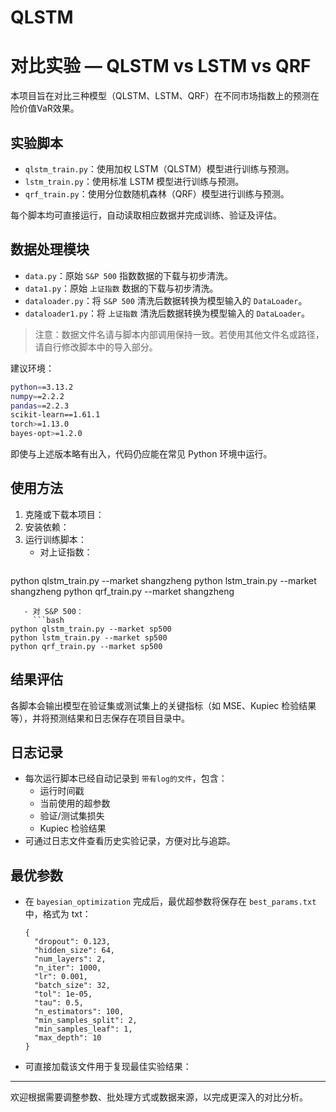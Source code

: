 # QLSTM
# 对比实验 — QLSTM vs LSTM vs QRF

本项目旨在对比三种模型（QLSTM、LSTM、QRF）在不同市场指数上的预测在险价值VaR效果。

## 实验脚本

- `qlstm_train.py`：使用加权 LSTM（QLSTM）模型进行训练与预测。
- `lstm_train.py`：使用标准 LSTM 模型进行训练与预测。
- `qrf_train.py`：使用分位数随机森林（QRF）模型进行训练与预测。

每个脚本均可直接运行，自动读取相应数据并完成训练、验证及评估。

## 数据处理模块

- `data.py`：原始 `S&P 500` 指数数据的下载与初步清洗。
- `data1.py`：原始 `上证指数` 数据的下载与初步清洗。
- `dataloader.py`：将 `S&P 500` 清洗后数据转换为模型输入的 `DataLoader`。
- `dataloader1.py`：将 `上证指数` 清洗后数据转换为模型输入的 `DataLoader`。

> 注意：数据文件名请与脚本内部调用保持一致。若使用其他文件名或路径，请自行修改脚本中的导入部分。

建议环境：

```bash
python==3.13.2
numpy==2.2.2
pandas==2.2.3
scikit-learn==1.61.1
torch>=1.13.0
bayes-opt>=1.2.0
```  
即使与上述版本略有出入，代码仍应能在常见 Python 环境中运行。

## 使用方法

1. 克隆或下载本项目：
2. 安装依赖：
3. 运行训练脚本：
   - 对上证指数：
     ```bash
python qlstm_train.py --market shangzheng
python lstm_train.py --market shangzheng
python qrf_train.py --market shangzheng
```
   - 对 S&P 500：
     ```bash
python qlstm_train.py --market sp500
python lstm_train.py --market sp500
python qrf_train.py --market sp500
```

## 结果评估

各脚本会输出模型在验证集或测试集上的关键指标（如 MSE、Kupiec 检验结果等），并将预测结果和日志保存在项目目录中。

## 日志记录

- 每次运行脚本已经自动记录到 `带有log的文件`，包含：
  - 运行时间戳
  - 当前使用的超参数
  - 验证/测试集损失
  - Kupiec 检验结果
- 可通过日志文件查看历史实验记录，方便对比与追踪。

## 最优参数

- 在 `bayesian_optimization` 完成后，最优超参数将保存在 `best_params.txt` 中，格式为 txt：
  ```txt例如
  {
    "dropout": 0.123,
    "hidden_size": 64,
    "num_layers": 2,
    "n_iter": 1000,
    "lr": 0.001,
    "batch_size": 32,
    "tol": 1e-05,
    "tau": 0.5,
    "n_estimators": 100,
    "min_samples_split": 2,
    "min_samples_leaf": 1,
    "max_depth": 10
  }
  ```
- 可直接加载该文件用于复现最佳实验结果：
---

欢迎根据需要调整参数、批处理方式或数据来源，以完成更深入的对比分析。

